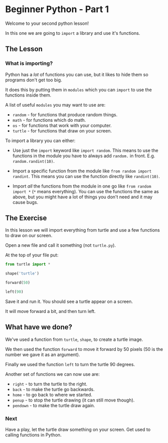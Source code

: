 # Beginner Python - Part 1

Welcome to your second python lesson!

In this one we are going to `import` a library and use
it's functions.

## The Lesson

### What is importing?

Python has a _lot_ of functions you can use, but it likes to
hide them so programs don't get too big.

It does this by putting them in `modules` which you can `import`
to use the functions inside them.

A list of useful `modules` you may want to use are:

- `random` - for functions that produce random things.
- `math` - for functions which do math.
- `os` - for functions that work with your computer.
- `turtle` - for functions that draw on your screen.

To import a library you can either:

- Use just the `import` keyword like `import random`.
  This means to use the functions in the module you have to 
  always add `random.` in front. E.g. `random.randint(10)`.
  
- Import a specific function from the module like 
  `from random import randint`. This means you can use the function
  directly like `randint(10)`.
  
- Import _all_ the functions from the module in one go like
  `from random import *` (`*` means everything). You can use 
  the functions the same as above, but you might have a lot of 
  things you don't need and it may cause bugs.

## The Exercise

In this lesson we will import everything from turtle and use 
a few functions to draw on our screen.

Open a new file and call it something (not `turtle.py`).

At the top of your file put:

```python
from turtle import *

shape('turtle')

forward(50)

left(90)
```

Save it and run it. You should see a turtle appear on a screen.

It will move forward a bit, and then turn left.

## What have we done?

We've used a function from `turtle`, `shape`, to create a turtle 
image.

We then used the function `forward` to move it forward by 50 pixels
(50 is the number we gave it as an argument).

Finally we used the function `left` to turn the turtle 90 degrees.

Another set of functions we can now use are:

- `right` - to turn the turtle to the right.
- `back` - to make the turtle go backwards.
- `home` - to go back to where we started.
- `penup` - to stop the turtle drawing (it can still move though).
- `pendown` - to make the turtle draw again.

### Next

Have a play, let the turtle draw something on your screen. Get used 
to calling functions in Python.